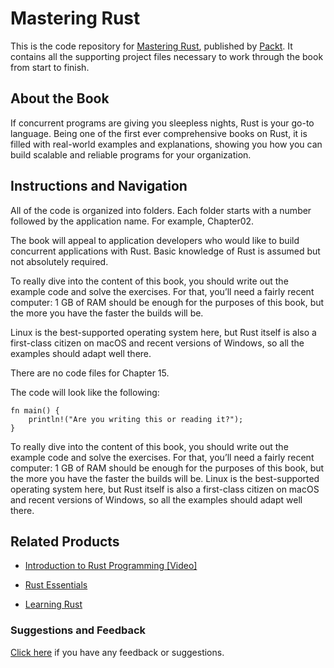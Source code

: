 # Mastering Rust
This is the code repository for [Mastering Rust](https://www.packtpub.com/application-development/mastering-rust?utm_source=github&utm_medium=repository&utm_campaign=9781785885303), published by [Packt](https://www.packtpub.com/?utm_source=github). It contains all the supporting project files necessary to work through the book from start to finish.
## About the Book
If concurrent programs are giving you sleepless nights, Rust is your go-to language. Being one of the first ever comprehensive books on Rust, it is filled with real-world examples and explanations, showing you how you can build scalable and reliable programs for your organization.
## Instructions and Navigation
All of the code is organized into folders. Each folder starts with a number followed by the application name. For example, Chapter02.

The book will appeal to application developers who would like to build concurrent applications with Rust. Basic knowledge of Rust is assumed but not absolutely required.

To really dive into the content of this book, you should write out the example code and solve the exercises. For that, you’ll need a fairly recent computer: 1 GB of RAM should be enough for the purposes of this book, but the more you have the faster the builds will be.

Linux is the best-supported operating system here, but Rust itself is also a first-class citizen on macOS and recent versions of Windows, so all the examples should adapt well there.

There are no code files for Chapter 15.

The code will look like the following:
```
fn main() {
    println!("Are you writing this or reading it?");
}
```

To really dive into the content of this book, you should write out the example code and solve the exercises. For that, you’ll need a fairly recent computer: 1 GB of RAM should be enough for the purposes of this book, but the more you have the faster the builds will be. Linux is the best-supported operating system here, but Rust itself is also a first-class citizen on macOS and recent versions of Windows, so all the examples should adapt well there.


## Related Products
* [Introduction to Rust Programming [Video]](https://www.packtpub.com/application-development/introduction-rust-programming-video?utm_source=github&utm_medium=repository&utm_campaign=9781786466068)

* [Rust Essentials](https://www.packtpub.com/application-development/rust-essentials?utm_source=github&utm_medium=repository&utm_campaign=9781785285769)

* [Learning Rust](https://www.packtpub.com/application-development/learning-rust?utm_source=github&utm_medium=repository&utm_campaign=9781785884306)

### Suggestions and Feedback
[Click here](https://docs.google.com/forms/d/e/1FAIpQLSe5qwunkGf6PUvzPirPDtuy1Du5Rlzew23UBp2S-P3wB-GcwQ/viewform) if you have any feedback or suggestions.
